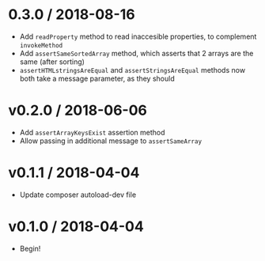 0.3.0 / 2018-08-16
==================

* Add `readProperty` method to read inaccesible properties, to complement `invokeMethod`
* Add `assertSameSortedArray` method, which asserts that 2 arrays are the same (after sorting)
* `assertHTMLstringsAreEqual` and `assertStringsAreEqual` methods now both take a message parameter, as they should

v0.2.0 / 2018-06-06
===================

  * Add `assertArrayKeysExist` assertion method
  * Allow passing in additional message to `assertSameArray`

v0.1.1 / 2018-04-04
===================

  * Update composer autoload-dev file

v0.1.0 / 2018-04-04
===================

  * Begin!
